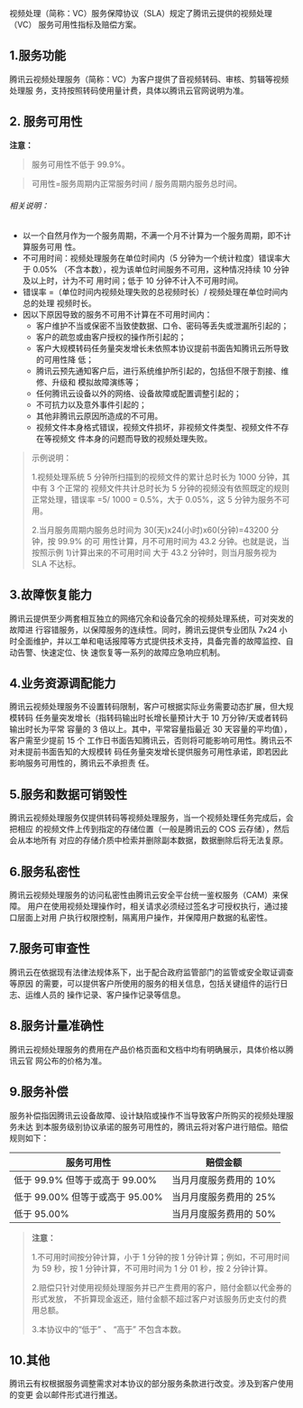 
视频处理（简称：VC）服务保障协议（SLA）规定了腾讯云提供的视频处理（VC）
服务可用性指标及赔偿方案。

## 1.服务功能

腾讯云视频处理服务（简称：VC）为客户提供了音视频转码、审核、剪辑等视频处理服
务，支持按照转码使用量计费，具体以腾讯云官网说明为准。

## 2. 服务可用性

**注意：**
>服务可用性不低于 99.9%。

>可用性=服务周期内正常服务时间 / 服务周期内服务总时间。

###### 相关说明：

- 以一个自然月作为一个服务周期，不满一个月不计算为一个服务周期，即不计算服务可用
性。
- 不可用时间：视频处理服务在单位时间内（5 分钟为一个统计粒度）错误率大于 0.05%
（不含本数），视为该单位时间服务不可用，这种情况持续 10 分钟及以上时，计为不可
用时间；低于 10 分钟不计入不可用时间。
- 错误率 =（单位时间内视频处理失败的总视频时长）/ 视频处理在单位时间内总的处理
视频时长。
- 因以下原因导致的服务不可用不计算在不可用时间内：
  - 客户维护不当或保密不当致使数据、口令、密码等丢失或泄漏所引起的；
  - 客户的疏忽或由客户授权的操作所引起的；
  - 客户大规模转码任务量突发增长未依照本协议提前书面告知腾讯云所导致的可用性降
低；
  - 腾讯云预先通知客户后，进行系统维护所引起的，包括但不限于割接、维修、升级和
模拟故障演练等；
  - 任何腾讯云设备以外的网络、设备故障或配置调整引起的；
  - 不可抗力以及意外事件引起的；
  - 其他非腾讯云原因所造成的不可用。
  - 视频文件本身格式错误，视频文件损坏，非视频文件类型、视频文件不存在等视频文
    件本身的问题而导致的视频处理失败。

> 示例说明：
>
> 1.视频处理系统 5 分钟所扫描到的视频文件的累计总时长为 1000 分钟，其中有 3 个正常的
> 视频文件共计总时长为 5 分钟的视频没有依照既定的规则正常处理，错误率 =5/ 1000 =
> 0.5%，大于 0.05%，这 5 分钟为服务不可用。
>
> 2.当月服务周期内服务总时间为 30(天)x24(小时)x60(分钟)=43200 分钟，按 99.9% 的可
> 用性计算，月不可用时间为 43.2 分钟。也就是说，当按照示例 1)计算出来的不可用时间
> 大于 43.2 分钟时，则当月服务视为 SLA 不达标。


## 3.故障恢复能力

腾讯云提供至少两套相互独立的网络冗余和设备冗余的视频处理系统，可对突发的故障进
行容错服务，以保障服务的连续性。同时，腾讯云提供专业团队 7x24 小时全面维护，并以工单和电话报障等方式提供技术支持，具备完善的故障监控、自动告警、快速定位、快
速恢复等一系列的故障应急响应机制。

## 4.业务资源调配能力

腾讯云视频处理服务不设置转码限制，客户可根据实际业务需要动态扩展，但大规模转码
任务量突发增长（指转码输出时长增长量预计大于 10 万分钟/天或者转码输出时长为平常
容量的 3 倍以上。其中，平常容量指最近 30 天容量的平均值），客户需至少提前 15 个
工作日书面告知腾讯云，否则将可能影响可用性。腾讯云不对未提前书面告知的大规模转
码任务量突发增长提供服务可用性承诺，即若因此影响服务可用性的，腾讯云不承担责
任。

## 5.服务和数据可销毁性

腾讯云视频处理服务仅提供转码等视频处理服务，当一个视频处理任务完成后，会把相应
的视频文件上传到指定的存储位置（一般是腾讯云的 COS 云存储），然后会从本地所有
对应的存储介质中检索并删除副本数据，数据删除后将无法复原。

## 6.服务私密性

腾讯云视频处理服务的访问私密性由腾讯云安全平台统一鉴权服务（CAM）来保障。
用户在使用视频处理操作时，相关请求必须经过签名才可授权执行，通过接口层面上对用
户执行权限控制，隔离用户操作，并保障用户数据的私密性。

## 7.服务可审查性
腾讯云在依据现有法律法规体系下，出于配合政府监管部门的监管或安全取证调查等原因
的需要，可以提供客户所使用的服务的相关信息，包括关键组件的运行日志、运维人员的
操作记录、客户操作记录等信息。

## 8.服务计量准确性

腾讯云视频处理服务的费用在产品价格页面和文档中均有明确展示，具体价格以腾讯云官
网公布的价格为准。

## 9.服务补偿

服务补偿指因腾讯云设备故障、设计缺陷或操作不当导致客户所购买的视频处理服务未达
到本服务级别协议承诺的服务可用性的，腾讯云将对客户进行赔偿。赔偿规则如下：

|服务可用性| 赔偿金额|
|---|---|
|低于 99.9% 但等于或高于 99.00%| 当月月度服务费用的 10%|
|低于 99.00% 但等于或高于 95.00%|当月月度服务费用的 25%|
|低于 95.00% |当月月度服务费用的 50%|

> **注意：**
>
> 1.不可用时间按分钟计算，小于 1 分钟的按 1 分钟计算；例如，不可用时间为 59
> 秒，按 1 分钟计算，不可用时间为 1 分 01 秒，按 2 分钟计算。 
>
> 2.赔偿只针对使用视频处理服务并已产生费用的客户，赔付金额以代金券的形式发放，
> 不折算现金返还，赔付金额不超过客户对该服务历史支付的费用总额。 
>
> 3.本协议中的“低于” 、 “高于” 不包含本数。

## 10.其他

腾讯云有权根据服务调整需求对本协议的部分服务条款进行改变。涉及到客户使用的变更
会以邮件形式进行推送。